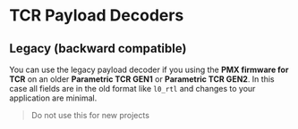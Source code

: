 # TCR Payload Decoders



## Legacy (backward compatible)
You can use the legacy payload decoder if you using the **PMX firmware for TCR** on an older **Parametric TCR GEN1** or **Parametric TCR GEN2**.
In this case all fields are in the old format like ```l0_rtl``` and changes to your application are minimal.
> Do not use this for new projects
